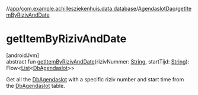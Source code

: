 //[app](../../../index.md)/[com.example.achillesziekenhuis.data.database](../index.md)/[AgendaslotDao](index.md)/[getItemByRizivAndDate](get-item-by-riziv-and-date.md)

# getItemByRizivAndDate

[androidJvm]\
abstract fun [getItemByRizivAndDate](get-item-by-riziv-and-date.md)(rizivNummer: [String](https://kotlinlang.org/api/latest/jvm/stdlib/kotlin/-string/index.html), startTijd: [String](https://kotlinlang.org/api/latest/jvm/stdlib/kotlin/-string/index.html)): Flow&lt;[List](https://kotlinlang.org/api/latest/jvm/stdlib/kotlin.collections/-list/index.html)&lt;[DbAgendaslot](../-db-agendaslot/index.md)&gt;&gt;

Get all the [DbAgendaslot](../-db-agendaslot/index.md) with a specific riziv number and start time from the [DbAgendaslot](../-db-agendaslot/index.md) table.
